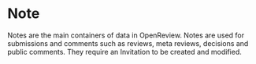 # Note

Notes are the main containers of data in OpenReview. Notes are used for submissions and comments such as reviews, meta reviews, decisions and public comments. They require an Invitation to be created and modified.

